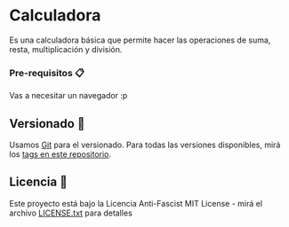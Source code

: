 #  Calculadora

Es una calculadora básica que permite hacer las operaciones de suma, resta, multiplicación y división.


### Pre-requisitos 📋

Vas a necesitar un navegador :p


## Versionado 📌

Usamos [Git](https://git-scm.com/) para el versionado. Para todas las versiones disponibles, mirá los [tags en este repositorio](https://github.com/makiniqa/calculadora/tags).


## Licencia 📄

Este proyecto está bajo la Licencia Anti-Fascist MIT License - mirá el archivo [LICENSE.txt](LICENSE.txt) para detalles
